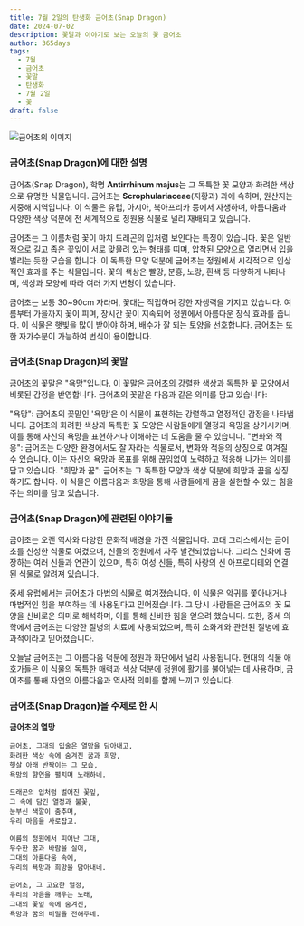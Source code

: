 ```yaml
---
title: 7월 2일의 탄생화 금어초(Snap Dragon)
date: 2024-07-02
description: 꽃말과 이야기로 보는 오늘의 꽃 금어초
author: 365days
tags:
  - 7월
  - 금어초
  - 꽃말
  - 탄생화
  - 7월 2일
  - 꽃
draft: false
---
```


![금어초의 이미지](https://cdn.pixabay.com/photo/2012/03/02/00/37/snapdragon-20809_640.jpg#center)


### 금어초(Snap Dragon)에 대한 설명

금어초(Snap Dragon), 학명 **Antirrhinum majus**는 그 독특한 꽃 모양과 화려한 색상으로 유명한 식물입니다. 금어초는 **Scrophulariaceae**(지황과) 과에 속하며, 원산지는 지중해 지역입니다. 이 식물은 유럽, 아시아, 북아프리카 등에서 자생하며, 아름다움과 다양한 색상 덕분에 전 세계적으로 정원용 식물로 널리 재배되고 있습니다.

금어초는 그 이름처럼 꽃이 마치 드래곤의 입처럼 보인다는 특징이 있습니다. 꽃은 일반적으로 길고 좁은 꽃잎이 서로 맞물려 있는 형태를 띠며, 압착된 모양으로 열리면서 입을 벌리는 듯한 모습을 합니다. 이 독특한 모양 덕분에 금어초는 정원에서 시각적으로 인상적인 효과를 주는 식물입니다. 꽃의 색상은 빨강, 분홍, 노랑, 흰색 등 다양하게 나타나며, 색상과 모양에 따라 여러 가지 변형이 있습니다.

금어초는 보통 30~90cm 자라며, 꽃대는 직립하며 강한 자생력을 가지고 있습니다. 여름부터 가을까지 꽃이 피며, 장시간 꽃이 지속되어 정원에서 아름다운 장식 효과를 줍니다. 이 식물은 햇빛을 많이 받아야 하며, 배수가 잘 되는 토양을 선호합니다. 금어초는 또한 자가수분이 가능하여 번식이 용이합니다. 

### 금어초(Snap Dragon)의 꽃말

금어초의 꽃말은 "욕망"입니다. 이 꽃말은 금어초의 강렬한 색상과 독특한 꽃 모양에서 비롯된 감정을 반영합니다. 금어초의 꽃말은 다음과 같은 의미를 담고 있습니다:

"욕망": 금어초의 꽃말인 '욕망'은 이 식물이 표현하는 강렬하고 열정적인 감정을 나타냅니다. 금어초의 화려한 색상과 독특한 꽃 모양은 사람들에게 열정과 욕망을 상기시키며, 이를 통해 자신의 욕망을 표현하거나 이해하는 데 도움을 줄 수 있습니다.
"변화와 적응": 금어초는 다양한 환경에서도 잘 자라는 식물로서, 변화와 적응의 상징으로 여겨질 수 있습니다. 이는 자신의 욕망과 목표를 위해 끊임없이 노력하고 적응해 나가는 의미를 담고 있습니다.
"희망과 꿈": 금어초는 그 독특한 모양과 색상 덕분에 희망과 꿈을 상징하기도 합니다. 이 식물은 아름다움과 희망을 통해 사람들에게 꿈을 실현할 수 있는 힘을 주는 의미를 담고 있습니다.

### 금어초(Snap Dragon)에 관련된 이야기들

금어초는 오랜 역사와 다양한 문화적 배경을 가진 식물입니다. 고대 그리스에서는 금어초를 신성한 식물로 여겼으며, 신들의 정원에서 자주 발견되었습니다. 그리스 신화에 등장하는 여러 신들과 연관이 있으며, 특히 여성 신들, 특히 사랑의 신 아프로디테와 연결된 식물로 알려져 있습니다.

중세 유럽에서는 금어초가 마법의 식물로 여겨졌습니다. 이 식물은 악귀를 쫓아내거나 마법적인 힘을 부여하는 데 사용된다고 믿어졌습니다. 그 당시 사람들은 금어초의 꽃 모양을 신비로운 의미로 해석하며, 이를 통해 신비한 힘을 얻으려 했습니다. 또한, 중세 의학에서 금어초는 다양한 질병의 치료에 사용되었으며, 특히 소화계와 관련된 질병에 효과적이라고 믿어졌습니다.

오늘날 금어초는 그 아름다움 덕분에 정원과 화단에서 널리 사용됩니다. 현대의 식물 애호가들은 이 식물의 독특한 매력과 색상 덕분에 정원에 활기를 불어넣는 데 사용하며, 금어초를 통해 자연의 아름다움과 역사적 의미를 함께 느끼고 있습니다.

### 금어초(Snap Dragon)을 주제로 한 시

**금어초의 열망**

```
금어초, 그대의 입술은 열망을 담아내고,  
화려한 색상 속에 숨겨진 꿈과 희망,  
햇살 아래 반짝이는 그 모습,  
욕망의 향연을 펼치며 노래하네.

드래곤의 입처럼 벌어진 꽃잎,  
그 속에 담긴 열정과 불꽃,  
눈부신 색깔이 춤추며,  
우리 마음을 사로잡고.

여름의 정원에서 피어난 그대,  
무수한 꿈과 바람을 실어,  
그대의 아름다움 속에,  
우리의 욕망과 희망을 담아내네.

금어초, 그 고요한 열정,  
우리의 마음을 깨우는 노래,  
그대의 꽃잎 속에 숨겨진,  
욕망과 꿈의 비밀을 전해주네.
```

